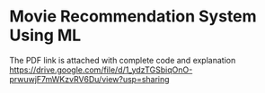 # Movie Recommendation System Using ML
 The PDF link is attached with complete code and explanation
https://drive.google.com/file/d/1_ydzTGSbiqOnO-prwuwjF7mWKzvRV6Du/view?usp=sharing

